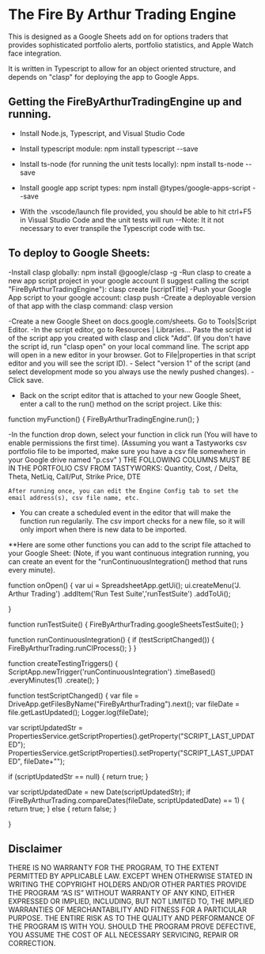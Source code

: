 # The Fire By Arthur Trading Engine
This is designed as a Google Sheets add on for options traders that provides sophisticated portfolio alerts, portfolio statistics, and Apple Watch face integration.

It is written in Typescript to allow for an object oriented structure, and depends on "clasp" for deploying the app to Google Apps.

## Getting the FireByArthurTradingEngine up and running.

- Install Node.js, Typescript, and Visual Studio Code
- Install typescript module: npm install typescript --save
- Install ts-node (for running the unit tests locally): npm install ts-node --save
- Install google app script types: npm install @types/google-apps-script --save

- With the .vscode/launch file provided, you should be able to hit ctrl+F5 in Visual Studio Code and the unit tests will run
        --Note: It it not necessary to ever transpile the Typescript code with tsc.

## To deploy to Google Sheets:

-Install clasp globally: npm install @google/clasp -g
-Run clasp to create a new app script project in your google account (I suggest calling the script "FireByArthurTradingEngine"): clasp create [scriptTitle] 
-Push your Google App script to your google account: clasp push
-Create a deployable version of that app with the clasp command: clasp version

-Create a new Google Sheet on docs.google.com/sheets. Go to Tools|Script Editor.
-In the script editor, go to Resources | Libraries... Paste the script id of the script app you created with clasp and click "Add". 
        (If you don't have the script id, run "clasp open" on your local command line. The script app will
        open in a new editor in your browser. Got to File|properties in that script editor and you will see the script ID).
        - Select "version 1" of the script (and select development mode so you always use the newly pushed changes).
        - Click save.

- Back on the script editor that is attached to your new Google Sheet, enter a call to the run() method on the script project.
    Like this:

function myFunction() {
   FireByArthurTradingEngine.run();
}


-In the function drop down, select your function in click run (You will have to enable permissions the first time).
    (Assuming you want a Tastyworks csv portfolio file to be imported, make sure you have a csv file somewhere in your
    Google drive named "p.csv" )
    THE FOLLOWING COLUMNS MUST BE IN THE PORTFOLIO CSV FROM TASTYWORKS: Quantity, Cost, / Delta, Theta, NetLiq, Call/Put, Strike Price, DTE
    
    After running once, you can edit the Engine Config tab to set the email address(s), csv file name, etc.

- You can create a scheduled event in the editor that will make the function run regularily. The csv import checks for a new file,
so it will only import when there is new data to be imported.



**Here are some other functions you can add to the script file attached to your Google Sheet:
(Note, if you want continuous integration running, you can create an event for the "runContinuousIntegration() method that runs every minute).


function onOpen() {
  var ui = SpreadsheetApp.getUi();
  ui.createMenu('J. Arthur Trading')
      .addItem('Run Test Suite','runTestSuite')
      .addToUi();

}

function runTestSuite() {
  FireByArthurTrading.googleSheetsTestSuite();
}

function runContinuousIntegration() {
    if (testScriptChanged()) {
        FireByArthurTrading.runCIProcess();
    }
}

function createTestingTriggers() {
    ScriptApp.newTrigger('runContinuousIntegration')
      .timeBased()
      .everyMinutes(1)
      .create();
}



function testScriptChanged() {
   var file = DriveApp.getFilesByName("FireByArthurTrading").next();
   var fileDate = file.getLastUpdated();
   Logger.log(fileDate);
   
   var scriptUpdatedStr = PropertiesService.getScriptProperties().getProperty("SCRIPT_LAST_UPDATED");
   PropertiesService.getScriptProperties().setProperty("SCRIPT_LAST_UPDATED", fileDate+"");
   
   if (scriptUpdatedStr == null) {
       return true;
   }
   
   var scriptUpdatedDate = new Date(scriptUpdatedStr);
   if (FireByArthurTrading.compareDates(fileDate, scriptUpdatedDate) == 1) {
       return true;
   }
   else {
       return false;
   }
 
}

## Disclaimer

THERE IS NO WARRANTY FOR THE PROGRAM, TO THE EXTENT PERMITTED BY APPLICABLE LAW. EXCEPT WHEN OTHERWISE STATED IN WRITING THE COPYRIGHT HOLDERS AND/OR OTHER PARTIES PROVIDE THE PROGRAM “AS IS” WITHOUT WARRANTY OF ANY KIND, EITHER EXPRESSED OR IMPLIED, INCLUDING, BUT NOT LIMITED TO, THE IMPLIED WARRANTIES OF MERCHANTABILITY AND FITNESS FOR A PARTICULAR PURPOSE. THE ENTIRE RISK AS TO THE QUALITY AND PERFORMANCE OF THE PROGRAM IS WITH YOU. SHOULD THE PROGRAM PROVE DEFECTIVE, YOU ASSUME THE COST OF ALL NECESSARY SERVICING, REPAIR OR CORRECTION.






